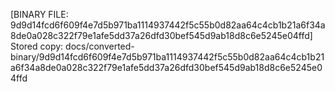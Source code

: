 [BINARY FILE: 9d9d14fcd6f609f4e7d5b971ba1114937442f5c55b0d82aa64c4cb1b21a6f34a8de0a028c322f79e1afe5dd37a26dfd30bef545d9ab18d8c6e5245e04ffd]
Stored copy: docs/converted-binary/9d9d14fcd6f609f4e7d5b971ba1114937442f5c55b0d82aa64c4cb1b21a6f34a8de0a028c322f79e1afe5dd37a26dfd30bef545d9ab18d8c6e5245e04ffd

